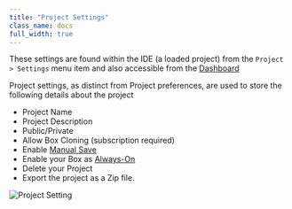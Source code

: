 ```yaml
---
title: "Project Settings"
class_name: docs
full_width: true
---
```


These settings are found within the IDE (a loaded project) from the `Project > Settings` menu item and also accessible from the [Dashboard](/docs/dashboard/projects)

Project settings, as distinct from Project preferences, are used to store the following details about the project


- Project Name
- Project Description
- Public/Private
- Allow Box Cloning (subscription required)
- Enable [Manual Save](/docs/ide/features/saving)
- Enable your Box as [Always-On](/docs/boxes/always-on/)
- Delete your Project
- Export the project as a Zip file.

![Project Setting](/img/docs/project-settings.png)


